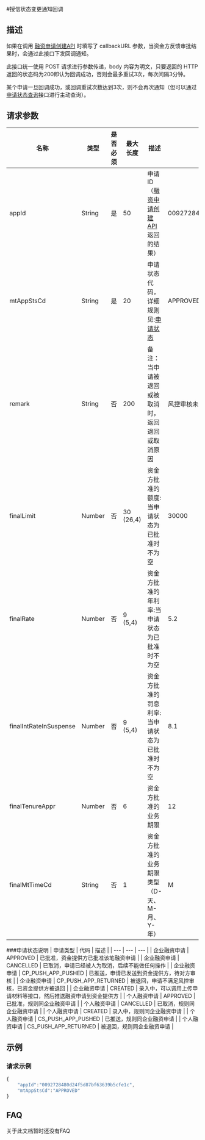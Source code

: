 #授信状态变更通知回调
## 描述
如果在调用 [融资申请创建API](05_app_create.md) 时填写了 callbackURL 参数，当资金方反馈审批结果时，会通过此接口下发回调通知。

此接口统一使用 POST 请求进行参数传递，body 内容为明文，只要返回的 HTTP 返回的状态码为200即认为回调成功，否则会最多重试3次，每次间隔3分钟。

某个申请一旦回调成功，或回调重试次数达到3次，则不会再次通知（但可以通过[申请状态查询](2.1/10_app_sts.md)接口进行主动查询）。

## 请求参数
| 名称 | 类型 | 是否必须 | 最大长度 | 描述 | 示例值 |
| --- | --- | --- | --- | --- | --- |
| appId | String | 是 | 50 | 申请ID（[融资申请创建API](05_app_create.md)返回的结果） | 0092728480d24f5d87bf63639b5cfe1c |
| mtAppStsCd | String | 是 |20 | 申请状态代码，详细规则见:[申请状态](#申请状态) | APPROVED |
| remark | String | 否 | 200 | 备注：当申请被退回或被取消时，返回退回或取消原因 | 风控审核未通过 |
| finalLimit | Number | 否 | 30 (26,4) |资金方批准的额度:当申请状态为已批准时不为空 | 30000 |
| finalRate | Number | 否 | 9 (5,4) |资金方批准的年利率:当申请状态为已批准时不为空 | 5.2 |
| finalIntRateInSuspense | Number | 否 | 9 (5,4) | 资金方批准的罚息利率:当申请状态为已批准时不为空  | 8.1 |
| finalTenureAppr | Number | 否 | 6 | 资金方批准的业务期限 | 12 |
| finalMtTimeCd | String | 否 | 1 | 资金方批准的业务期限类型（D-天、M-月、Y-年） | M |


###申请状态说明
| 申请类型 | 代码 | 描述 |
| --- | --- | --- |
| 企业融资申请 | APPROVED | 已批准，资金提供方已批准该笔融资申请 |
| 企业融资申请 | CANCELLED | 已取消，申请已经被人为取消，后续不能做任何操作 |
| 企业融资申请 | CP_PUSH_APP_PUSHED | 已推送，申请已发送到资金提供方，待对方审核 |
| 企业融资申请 | CP_PUSH_APP_RETURNED | 被退回，申请不满足风控审核，已资金提供方被退回 |
| 企业融资申请 | CREATED | 录入中，可以调用上传申请材料等接口，然后推送融资申请到资金提供方 |
| 个人融资申请 | APPROVED | 已批准，规则同企业融资申请 |
| 个人融资申请 | CANCELLED | 已取消，规则同企业融资申请 |
| 个人融资申请 | CREATED | 录入中，规则同企业融资申请 |
| 个人融资申请 | CS_PUSH_APP_PUSHED | 已推送，规则同企业融资申请 |
| 个人融资申请 | CS_PUSH_APP_RETURNED | 被退回，规则同企业融资申请 | 


## 示例
### 请求示例
```javascript
{
    "appId":"0092728480d24f5d87bf63639b5cfe1c",
    "mtAppStsCd":"APPROVED"
}
```
## FAQ
关于此文档暂时还没有FAQ